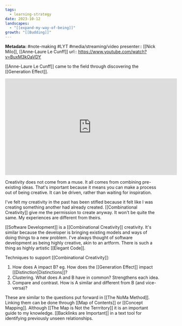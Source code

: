 ```yaml
---
tags:
  - learning-strategy
date: 2023-10-12
landscapes:
  - "[[expand-my-way-of-being]]"
growth: "[[Budding]]"
---
```

**Metadata:** #note-making #LYT #media/streaming/video 
	presenter:: [[Nick Milo]], [[Anne-Laure Le Cunff]]
	url:: https://www.youtube.com/watch?v=BuxM3kOaVDY

[[Anne-Laure Le Cunff]] came to the field through discovering the [[Generation Effect]].

<iframe width="560" height="315" src="https://www.youtube.com/embed/BuxM3kOaVDY?si=uycm_sE1gWkBaAP5" title="YouTube video player" frameborder="0" allow="accelerometer; autoplay; clipboard-write; encrypted-media; gyroscope; picture-in-picture; web-share" allowfullscreen></iframe>

Creativity does not come from a muse. It all comes from combining pre-existing ideas. That's important because it means you can make a process out of being creative. It can be driven, rather than waiting for inspiration.

I've felt my creativity in the past has been stifled because it felt like I was creating something another had already created. [[Combinational Creativity]] give me the permission to create anyway. It won't be quite the same. My experiences are different from theirs.

[[Software Development]] is a [[Combinational Creativity]] creativity. It's similar because the developer is bringing existing models and ways of doing things to a new problem. I've always thought of software development as being highly creative, akin to an artform. There is such a thing as highly artistic [[Elegant Code]].

Techniques to support [[Combinational Creativity]]:
1. How does A impact B? eg. How does the [[Generation Effect]] impact [[Distinction|Distinctions]]?
2. Clustering. What does A and B have in common? Strengthens each idea. 
3. Compare and contrast. How is A similar and different from B (and vice-versa)?

These are similar to the questions put forward in [[The NoMa Method]]. Linking them can be done through [[Map of Contents]] or [[Concept Mapping]]. Although [[The Map is Not the Terrritory]] it is an important guide to my knowledge. [[Backlinks are Important]] in a text tool for identifying previously unseen relationships.

